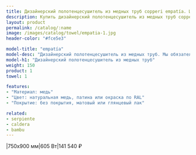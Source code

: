 ```yaml
---
title: Дизайнерский полотенцесушитель из медных труб copperi empatía. Цены и размеры.
description: Купить дизайнерский полотенцесушитель из медных труб copperi empatía в Москве по цене производителя.
layout: product
permalink: /catalog/:name
image: /images/catalog/towel/empatia-1.jpg
header-color: "#fce5e3"

model-title: "empatía"
model-desc: "Дизайнерский полотенцесушитель из медных труб. Мы обязательно когда-нибудь придумаем крутое описание для этой модели, но сейчас совсем не до того. Посмотрите пока на картинки, всё и так понятно. А если не понятно, позвоните нам и мы всё расскажем. Или напишите, если не любите звонить."
model-h1: "Дизайнерский полотенцесушитель из медных труб"
weight: 150
product: 1
towel: 1

features:
- "Материал: медь"
- "Цвет: натуральная медь, патина или окраска по RAL"
- "Покрытие: без покрытия, матовый или глянцевый лак"

related:
- serpiente
- caldera
- bambu
---
```

|750x900 мм|605 Вт|141 540 ₽